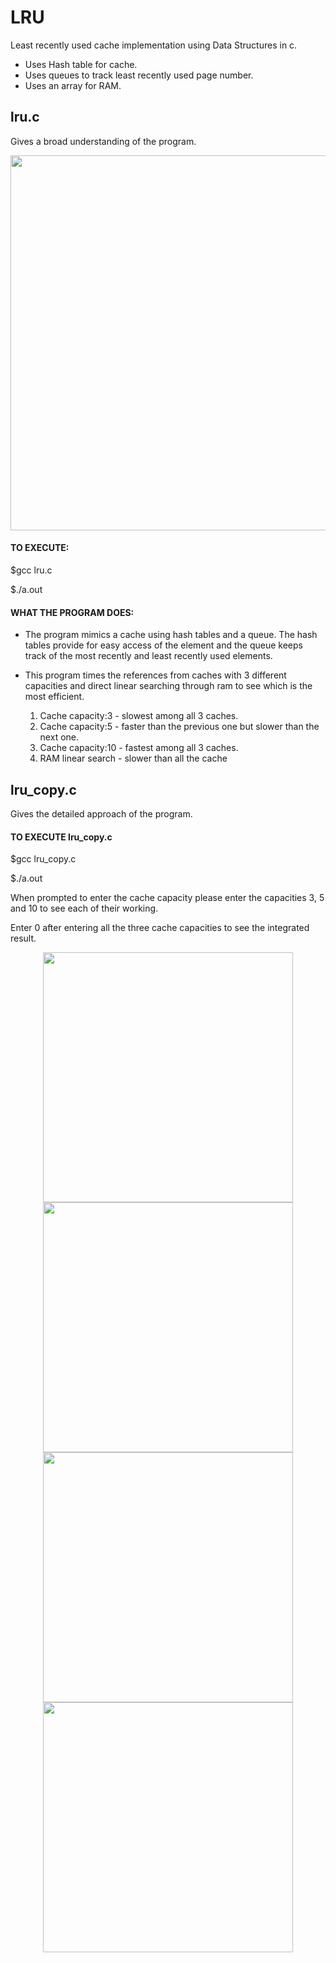 # LRU

Least recently used cache implementation using Data Structures in c.
- Uses Hash table for cache.
- Uses queues to track least recently used page number.
- Uses an array for RAM.

## lru.c 
Gives a broad understanding of the program.

<center>
<img src ="https://github.com/Dweepa/LRU/blob/master/screenshots/lru%20screenshot.png" width="600">
   </center>

#### TO EXECUTE:
$gcc lru.c

$./a.out

#### WHAT THE PROGRAM DOES:
- The program mimics a cache using hash tables and a queue. The hash tables provide for easy access of the element and the queue keeps track of the most recently and least recently used elements.

- This program times the references from caches with 3 different capacities and direct linear searching through ram to see which is the most efficient.

    1. Cache capacity:3 - slowest among all 3 caches.
    2. Cache capacity:5 - faster than the previous one but slower than the next one.
    3. Cache capacity:10 - fastest among all 3 caches.
    4. RAM linear search - slower than all the cache

## lru_copy.c 
Gives the detailed approach of the program.

#### TO EXECUTE lru_copy.c
$gcc lru_copy.c

$./a.out

When prompted to enter the cache capacity please enter the capacities 3, 5 and 10 to see each of their working.

Enter 0 after entering all the three cache capacities to see the integrated result.

<center>
<img src ="https://github.com/Dweepa/LRU/blob/master/screenshots/cache_3.png" width="400">

<img src ="https://github.com/Dweepa/LRU/blob/master/screenshots/cache_5.png" width="400">

<img src ="https://github.com/Dweepa/LRU/blob/master/screenshots/cache_10.png" width="400">

<img src ="https://github.com/Dweepa/LRU/blob/master/screenshots/cache_everything.png" width="400">
</center>

